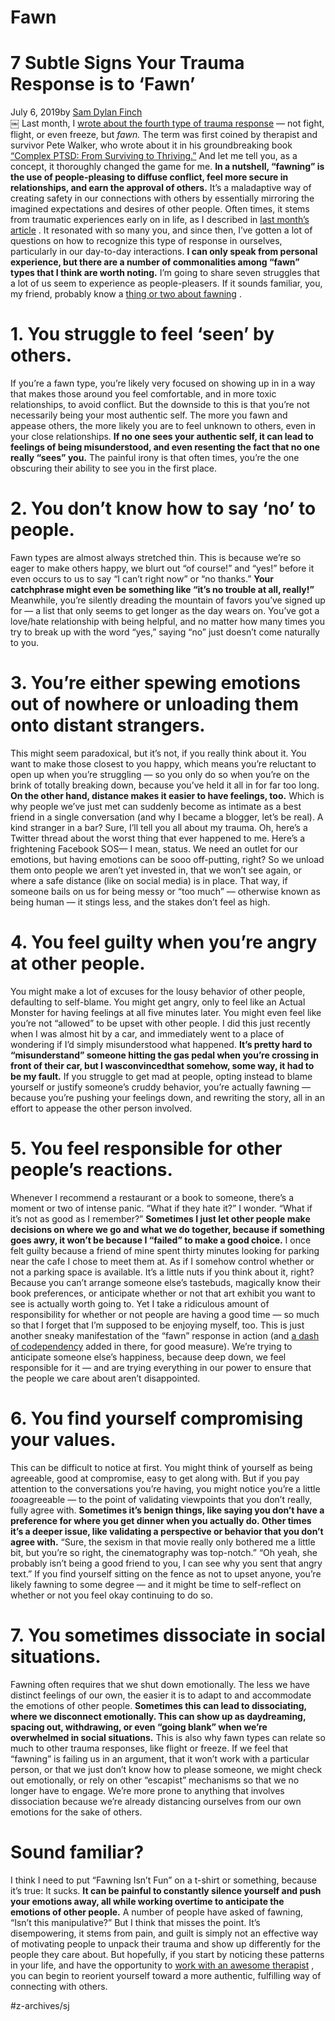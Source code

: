# Fawn
# 7 Subtle Signs Your Trauma Response is to ‘Fawn’
July 6, 2019by  [Sam Dylan Finch](https://letsqueerthingsup.com/author/samdylanfinch/)  
￼ 
Last month, I  [wrote about the fourth type of trauma response](https://letsqueerthingsup.com/2019/06/01/fawning-trauma-response/)  — not fight, flight, or even freeze, but *fawn.*
The term was first coined by therapist and survivor Pete Walker, who wrote about it in his groundbreaking book  [“Complex PTSD: From Surviving to Thriving.”](https://www.amazon.com/Complex-PTSD-Surviving-RECOVERING-CHILDHOOD/dp/1492871842/)  And let me tell you, as a concept, it thoroughly changed the game for me.
**In a nutshell, “fawning” is the use of people-pleasing to diffuse conflict, feel more secure in relationships, and earn the approval of others.**
It’s a maladaptive way of creating safety in our connections with others by essentially mirroring the imagined expectations and desires of other people.
Often times, it stems from traumatic experiences early on in life, as I described in  [last month’s article](https://letsqueerthingsup.com/2019/06/01/fawning-trauma-response/) .
It resonated with so many you, and since then, I’ve gotten a lot of questions on how to recognize this type of response in ourselves, particularly in our day-to-day interactions. 
**I can only speak from personal experience, but there are a number of commonalities among “fawn” types that I think are worth noting.**
I’m going to share seven struggles that a lot of us seem to experience as people-pleasers. If it sounds familiar, you, my friend, probably know a [ thing or two about fawning](https://letsqueerthingsup.com/2018/06/30/people-pleasers-can-be-drawn-to-toxic-relationships-its-important-to-know-why/) .
# 1. You struggle to feel ‘seen’ by others.
If you’re a fawn type, you’re likely very focused on showing up in in a way that makes those around you feel comfortable, and in more toxic relationships, to avoid conflict.
But the downside to this is that you’re not necessarily being your most authentic self. The more you fawn and appease others, the more likely you are to feel unknown to others, even in your close relationships.
**If no one sees your authentic self, it can lead to feelings of being misunderstood, and even resenting the fact that no one really “sees” you.**
The painful irony is that often times, you’re the one obscuring their ability to see you in the first place.
# 2. You don’t know how to say ‘no’ to people.
Fawn types are almost always stretched thin. This is because we’re so eager to make others happy, we blurt out “of course!” and “yes!” before it even occurs to us to say “I can’t right now” or “no thanks.”
**Your catchphrase might even be something like “it’s no trouble at all, really!”**
Meanwhile, you’re silently dreading the mountain of favors you’ve signed up for — a list that only seems to get longer as the day wears on. 
You’ve got a love/hate relationship with being helpful, and no matter how many times you try to break up with the word “yes,” saying “no” just doesn’t come naturally to you.
# 3. You’re either spewing emotions out of nowhere or unloading them onto distant strangers.
This might seem paradoxical, but it’s not, if you really think about it. 
You want to make those closest to you happy, which means you’re reluctant to open up when you’re struggling — so you only do so when you’re on the brink of totally breaking down, because you’ve held it all in for far too long.
**On the other hand, distance makes it easier to have feelings, too.**
Which is why people we’ve just met can suddenly become as intimate as a best friend in a single conversation (and why I became a blogger, let’s be real).
A kind stranger in a bar? Sure, I’ll tell you all about my trauma. Oh, here’s a Twitter thread about the worst thing that ever happened to me. Here’s a frightening Facebook SOS— I mean, status.
We need an outlet for our emotions, but having emotions can be sooo off-putting, right? So we unload them onto people we aren’t yet invested in, that we won’t see again, or where a safe distance (like on social media) is in place.
That way, if someone bails on us for being messy or “too much” — otherwise known as being human — it stings less, and the stakes don’t feel as high.
# 4. You feel guilty when you’re angry at other people.
You might make a lot of excuses for the lousy behavior of other people, defaulting to self-blame. You might get angry, only to feel like an Actual Monster for having feelings at all five minutes later. You might even feel like you’re not “allowed” to be upset with other people.
I did this just recently when I was almost hit by a car, and immediately went to a place of wondering if I’d simply misunderstood what happened. 
**It’s pretty hard to “misunderstand” someone hitting the gas pedal when you’re crossing in front of their car, but I was****convinced****that somehow, some way, it had to be my fault.**
If you struggle to get mad at people, opting instead to blame yourself or justify someone’s cruddy behavior, you’re actually fawning — because you’re pushing your feelings down, and rewriting the story, all in an effort to appease the other person involved.
# 5. You feel responsible for other people’s reactions.
Whenever I recommend a restaurant or a book to someone, there’s a moment or two of intense panic. “What if they hate it?” I wonder. “What if it’s not as good as I remember?”
**Sometimes I just let other people make decisions on where we go and what we do together, because if something goes awry, it won’t be because I “failed” to make a good choice.**
I once felt guilty because a friend of mine spent thirty minutes looking for parking near the cafe I chose to meet them at. As if I somehow control whether or not a parking space is available.
It’s a little nuts if you think about it, right? Because you can’t arrange someone else’s tastebuds, magically know their book preferences, or anticipate whether or not that art exhibit you want to see is actually worth going to.
Yet I take a ridiculous amount of responsibility for whether or not people are having a good time — so much so that I forget that I’m supposed to be enjoying myself, too.
This is just another sneaky manifestation of the “fawn” response in action (and  [a dash of codependency](https://letsqueerthingsup.com/2015/12/22/self-care-tips-for-folks-who-struggle-with-codependency/)  added in there, for good measure). 
We’re trying to anticipate someone else’s happiness, because deep down, we feel responsible for it — and are trying everything in our power to ensure that the people we care about aren’t disappointed.
# 6. You find yourself compromising your values.
This can be difficult to notice at first. You might think of yourself as being agreeable, good at compromise, easy to get along with. But if you pay attention to the conversations you’re having, you might notice you’re a little *too*agreeable — to the point of validating viewpoints that you don’t really, fully agree with.
**Sometimes it’s benign things, like saying you don’t have a preference for where you get dinner when you actually do. Other times it’s a deeper issue, like validating a perspective or behavior that you don’t agree with.**
“Sure, the sexism in that movie really only bothered me a little bit, but you’re so right, the cinematography was top-notch.” “Oh yeah, she probably isn’t being a good friend to you, I can see why you sent that angry text.”
If you find yourself sitting on the fence as not to upset anyone, you’re likely fawning to some degree — and it might be time to self-reflect on whether or not you feel okay continuing to do so.
# 7. You sometimes dissociate in social situations.
Fawning often requires that we shut down emotionally. The less we have distinct feelings of our own, the easier it is to adapt to and accommodate the emotions of other people.
**Sometimes this can lead to dissociating, where we disconnect emotionally. This can show up as daydreaming, spacing out, withdrawing, or even “going blank” when we’re overwhelmed in social situations.**
This is also why fawn types can relate so much to other trauma responses, like flight or freeze. 
If we feel that “fawning” is failing us in an argument, that it won’t work with a particular person, or that we just don’t know how to please someone, we might check out emotionally, or rely on other “escapist” mechanisms so that we no longer have to engage.
We’re more prone to anything that involves dissociation because we’re already distancing ourselves from our own emotions for the sake of others.
# Sound familiar?
I think I need to put “Fawning Isn’t Fun” on a t-shirt or something, because it’s true: It sucks.
**It can be painful to constantly silence yourself and push your emotions away, all while working overtime to anticipate the emotions of other people.**
A number of people have asked of fawning, “Isn’t this manipulative?” But I think that misses the point. It’s disempowering, it stems from pain, and guilt is simply not an effective way of motivating people to unpack their trauma and show up differently for the people they care about.
But hopefully, if you start by noticing these patterns in your life, and have the opportunity to  [work with an awesome therapist](https://letsqueerthingsup.com/2018/08/12/if-your-goal-in-therapy-is-to-be-happy-you-might-want-to-rethink-that-heres-why/) , you can begin to reorient yourself toward a more authentic, fulfilling way of connecting with others.

#z-archives/sj